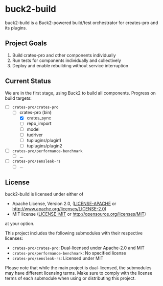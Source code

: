# buck2-build

buck2-build is a Buck2-powered build/test orchestrator for creates-pro and its plugins.

## Project Goals

1. Build crates-pro and other components individually
2. Run tests for components individually and collectively
3. Deploy and enable rebuilding without service interruption

## Current Status

We are in the first stage, using Buck2 to build all components. Progress on build targets:

- [ ] `crates-pro/crates-pro`
  - [ ] crates-pro (bin)
    - [X] crates_sync
    - [ ] repo_import
    - [ ] model
    - [ ] tudriver
    - [ ] tuplugins/plugin1
    - [ ] tuplugins/plugin2
- [ ] `crates-pro/performance-benchmark`
  - [ ] …
- [ ] `crates-pro/sensleak-rs`
  - [ ] …

## License

buck2-build is licensed under either of

- Apache License, Version 2.0, ([LICENSE-APACHE](LICENSE-APACHE) or http://www.apache.org/licenses/LICENSE-2.0)
- MIT license ([LICENSE-MIT](LICENSE-MIT) or http://opensource.org/licenses/MIT)

at your option.

This project includes the following submodules with their respective licenses:

- `crates-pro/crates-pro`: Dual-licensed under Apache-2.0 and MIT
- `crates-pro/performance-benchmark`: No specified license
- `crates-pro/sensleak-rs`: Licensed under MIT

Please note that while the main project is dual-licensed, the submodules may have different licensing terms. Make sure to comply with the license terms of each submodule when using or distributing this project.
